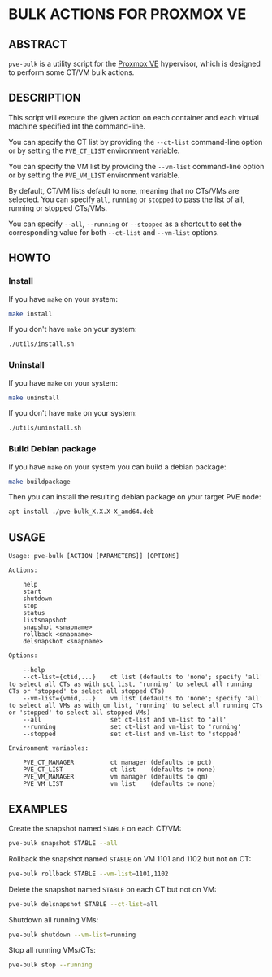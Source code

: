 # BULK ACTIONS FOR PROXMOX VE

## ABSTRACT

`pve-bulk` is a utility script for the [Proxmox VE](https://www.proxmox.com) hypervisor, which is designed to perform some CT/VM bulk actions.

## DESCRIPTION

This script will execute the given action on each container and each virtual machine specified int the command-line.

You can specify the CT list by providing the `--ct-list` command-line option or by setting the `PVE_CT_LIST` environment variable.

You can specify the VM list by providing the `--vm-list` command-line option or by setting the `PVE_VM_LIST` environment variable.

By default, CT/VM lists default to `none`, meaning that no CTs/VMs are selected. You can specify `all`, `running` or `stopped` to pass the list of all, running or stopped CTs/VMs.

You can specify `--all`, `--running` or `--stopped` as a shortcut to set the corresponding value for both `--ct-list` and `--vm-list` options.

## HOWTO

### Install

If you have `make` on your system:

```bash
make install
```

If you don't have `make` on your system:

```bash
./utils/install.sh
```

### Uninstall

If you have `make` on your system:

```bash
make uninstall
```

If you don't have `make` on your system:

```bash
./utils/uninstall.sh
```

### Build Debian package

If you have `make` on your system you can build a debian package:

```bash
make buildpackage
```

Then you can install the resulting debian package on your target PVE node:

```bash
apt install ./pve-bulk_X.X.X-X_amd64.deb
```

## USAGE

```
Usage: pve-bulk [ACTION [PARAMETERS]] [OPTIONS]

Actions:

    help
    start
    shutdown
    stop
    status
    listsnapshot
    snapshot <snapname>
    rollback <snapname>
    delsnapshot <snapname>

Options:

    --help
    --ct-list={ctid,...}    ct list (defaults to 'none'; specify 'all' to select all CTs as with pct list, 'running' to select all running CTs or 'stopped' to select all stopped CTs)
    --vm-list={vmid,...}    vm list (defaults to 'none'; specify 'all' to select all VMs as with qm list, 'running' to select all running CTs or 'stopped' to select all stopped VMs)
    --all                   set ct-list and vm-list to 'all'
    --running               set ct-list and vm-list to 'running'
    --stopped               set ct-list and vm-list to 'stopped'

Environment variables:

    PVE_CT_MANAGER          ct manager (defaults to pct)
    PVE_CT_LIST             ct list    (defaults to none)
    PVE_VM_MANAGER          vm manager (defaults to qm)
    PVE_VM_LIST             vm list    (defaults to none)

```

## EXAMPLES

Create the snapshot named `STABLE` on each CT/VM:

```bash
pve-bulk snapshot STABLE --all
```

Rollback the snapshot named `STABLE` on VM 1101 and 1102 but not on CT:

```bash
pve-bulk rollback STABLE --vm-list=1101,1102
```

Delete the snapshot named `STABLE` on each CT but not on VM:

```bash
pve-bulk delsnapshot STABLE --ct-list=all
```

Shutdown all running VMs:

```bash
pve-bulk shutdown --vm-list=running
```

Stop all running VMs/CTs:

```bash
pve-bulk stop --running
```
